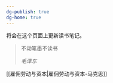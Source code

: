 ```yaml
---
dg-publish: true
dg-home: true
---
```


将会在这个页面上更新读书笔记。
> 不动笔墨不读书
> 
> *毛泽东* 

[[雇佣劳动与资本|雇佣劳动与资本-马克思]]

